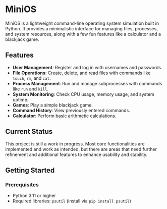 # MiniOS

MiniOS is a lightweight command-line operating system simulation built in Python. It provides a minimalistic interface for managing files, processes, and system resources, along with a few fun features like a calculator and a blackjack game.

## Features

- **User Management**: Register and log in with usernames and passwords. 
- **File Operations**: Create, delete, and read files with commands like `touch`, `rm`, and `cat`.
- **Process Management**: Run and manage subprocesses with commands like `run` and `kill`.
- **System Monitoring**: Check CPU usage, memory usage, and system uptime.
- **Games**: Play a simple blackjack game.
- **Command History**: View previously entered commands.
- **Calculator**: Perform basic arithmetic calculations.

## Current Status

This project is still a work in progress. Most core functionalities are implemented and work as intended, but there are areas that need further refinement and additional features to enhance usability and stability. 

## Getting Started

### Prerequisites

- Python 3.11 or higher
- Required libraries: `psutil` (install via `pip install psutil`)
